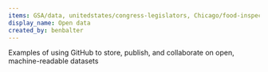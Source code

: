 ```yaml
---
items: GSA/data, unitedstates/congress-legislators, Chicago/food-inspections-evaluation, OpenExoplanetCatalogue/open_exoplanet_catalogue, cernopendata/opendata.cern.ch, openaddresses/openaddresses, APIs-guru/openapi-directory
display_name: Open data
created_by: benbalter
---
```

Examples of using GitHub to store, publish, and collaborate on open, machine-readable datasets
